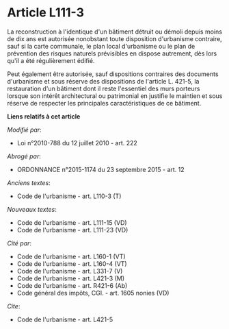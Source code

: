# Article L111-3

La reconstruction à l'identique d'un bâtiment détruit ou démoli depuis moins de dix ans est autorisée nonobstant toute
disposition d'urbanisme contraire, sauf si la carte communale, le plan local d'urbanisme ou le plan de prévention des risques
naturels prévisibles en dispose autrement, dès lors qu'il a été régulièrement édifié. 

Peut également être autorisée, sauf dispositions contraires des documents d'urbanisme et sous réserve des dispositions de
l'article L. 421-5, la restauration d'un bâtiment dont il reste l'essentiel des murs porteurs lorsque son intérêt
architectural ou patrimonial en justifie le maintien et sous réserve de respecter les principales caractéristiques de ce
bâtiment.

**Liens relatifs à cet article**

_Modifié par_:

  - Loi n°2010-788 du 12 juillet 2010 - art. 222

_Abrogé par_:

  - ORDONNANCE n°2015-1174 du 23 septembre 2015 - art. 12

_Anciens textes_:

  - Code de l'urbanisme - art. L110-3 (T)

_Nouveaux textes_:

  - Code de l'urbanisme - art. L111-15 (VD)
  - Code de l'urbanisme - art. L111-23 (VD)

_Cité par_:

  - Code de l'urbanisme - art. L160-1 (VT)
  - Code de l'urbanisme - art. L160-4 (VT)
  - Code de l'urbanisme - art. L331-7 (V)
  - Code de l'urbanisme - art. L421-3 (M)
  - Code de l'urbanisme - art. R421-6 (Ab)
  - Code général des impôts, CGI. - art. 1605 nonies (VD)

_Cite_:

  - Code de l'urbanisme - art. L421-5
